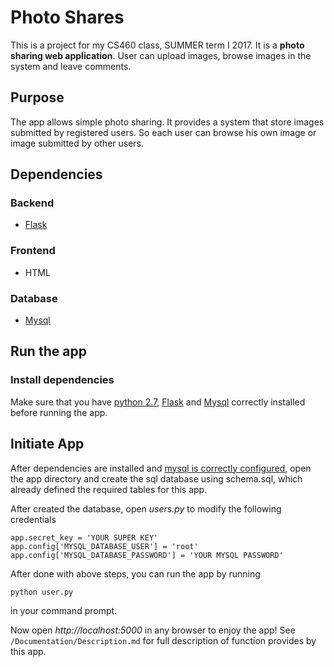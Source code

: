 # Photo Shares

This is a project for my CS460 class, SUMMER term I 2017. It is a **photo sharing web application**. User can upload images, browse images in the system and leave comments.

## Purpose
The app allows simple photo sharing. It provides a system that store images submitted by registered users. So each user can browse his own image or image submitted by other users.

## Dependencies
### Backend
* [Flask](https://pypi.python.org/pypi/Flask)

### Frontend
* HTML

### Database
* [Mysql](https://www.mysql.com)

## Run the app

### Install dependencies
Make sure that you have [python 2.7](https://www.python.org/downloads/), [Flask](https://pypi.python.org/pypi/Flask) and [Mysql](https://www.mysql.com) correctly installed before running the app.

## Initiate App
After dependencies are installed and [mysql is correctly configured](https://dev.mysql.com/doc/mysql-shell-excerpt/5.7/en/), open the app directory and create the sql database using schema.sql, which already defined the required tables for this app.

After created the database, open *users.py* to modify the following credentials 

```
app.secret_key = 'YOUR SUPER KEY'
app.config['MYSQL_DATABASE_USER'] = 'root'
app.config['MYSQL_DATABASE_PASSWORD'] = 'YOUR MYSQL PASSWORD'
```

After done with above steps, you can run the app by running
```
python user.py
```
in your command prompt. 

Now open *http://localhost:5000* in any browser to enjoy the app! See ```/Documentation/Description.md``` for full description of function provides by this app.
